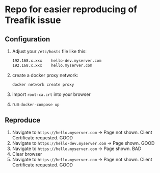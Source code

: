 # Repo for easier reproducing of Treafik issue

## Configuration

1. Adjust your `/etc/hosts` file like this:

    ```sh
    192.168.x.xxx    hello-dev.myserver.com
    192.168.x.xxx    hello.myserver.com
    ```

1. create a docker proxy network:

    ```sh
    docker network create proxy
    ```

1. import `root-ca.crt` into your browser
1. run `docker-compose up`

## Reproduce

1. Navigate to `https://hello.myserver.com` -> Page not shown. Client Certificate requested. GOOD
1. Navigate to `https://hello-dev.myserver.com` -> Page shown. GOOD
1. Navigate to `https://hello.myserver.com` -> Page shown. BAD
1. Clear browser
1. Navigate to `https://hello.myserver.com` -> Page not shown. Client Certificate requested. GOOD